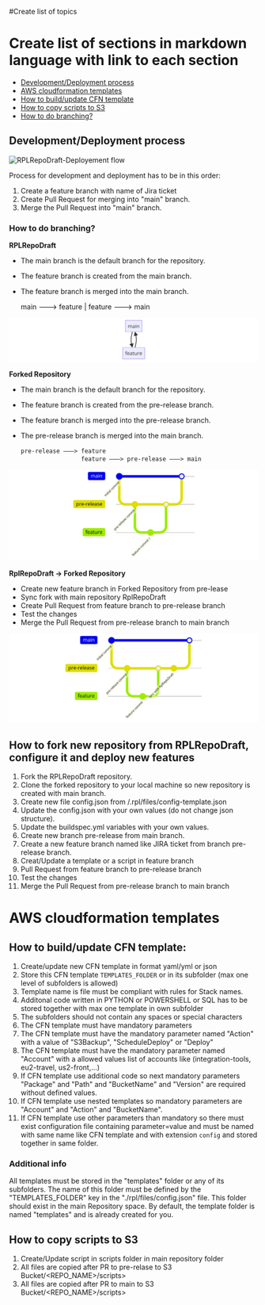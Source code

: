 #Create list of topics
# Create list of sections in markdown language with link to each section
- [Development/Deployment process](#developmentdeployment-process)
- [AWS cloudformation templates](#aws-cloudformation-templates)
- [How to build/update CFN template](#how-to-buildupdate-cfn-template)
- [How to copy scripts to S3](#how-to-copy-scripts-to-s3)
- [How to do branching?](#how-to-do-branching)

## Development/Deployment process
![RPLRepoDraft-Deployement flow](https://media.github.concur.com/user/7181/files/ebbc9cd2-5895-4520-af0b-904abbc7ed66)

Process for development and deployment has to be in this order: 

  1. Create a feature branch with name of Jira ticket
  2. Create Pull Request for merging into "main" branch.
  3. Merge the Pull Request into "main" branch.

### How to do branching?

**RPLRepoDraft**

  - The main branch is the default branch for the repository.
  - The feature branch is created from the main branch.
  - The feature branch is merged into the main branch.

       main ———> feature
                  |
                 feature ———> main

  ![RPLRepoDraft branching diagram](diagram_RPLRepoDraft.png)

**Forked Repository**
  - The main branch is the default branch for the repository.
  - The feature branch is created from the pre-release branch.
  - The feature branch is merged into the pre-release branch.
  - The pre-release branch is merged into the main branch.
  
        pre-release ———> feature
                         feature ———> pre-release ———> main

  ![Forked Repository branching diagram](Forked_Repository.png)

**RplRepoDraft -> Forked Repository**
  - Create new feature branch in Forked Repository from pre-lease
  - Sync fork with main repository RplRepoDraft
  - Create Pull Request from feature branch to pre-release branch
  - Test the changes
  - Merge the Pull Request from pre-release branch to main branch

  ![Sync Forked repository with RplRepoDraft](diagram_rplTOForkedrepo.png)

## How to fork new repository from RPLRepoDraft, configure it and deploy new features
1. Fork the RPLRepoDraft repository.
2. Clone the forked repository to your local machine so new repository is created with main branch.
3. Create new file config.json from /.rpl/files/config-template.json 
4. Update the config.json with your own values (do not change json structure).
5. Update the buildspec.yml variables with your own values. 
6. Create new branch pre-release from main branch.
6. Create a new feature branch named like JIRA ticket from branch pre-release branch.
7. Creat/Update a template or a script in feature branch
8. Pull Request from feature branch to pre-release branch
9. Test the changes
10. Merge the Pull Request from pre-release branch to main branch

 
# AWS cloudformation templates
## How to build/update CFN template:
1. Create/update new CFN template in format yaml/yml or json
2. Store this CFN template `TEMPLATES_FOLDER` or in its subfolder (max one level of subfolders is allowed)
3. Template name is file must be compliant with rules for Stack names.
4. Additonal code written in PYTHON or POWERSHELL or SQL has to be stored together with max one template in own subfolder
5. The subfolders should not contain any spaces or special characters 
6. The CFN template must have mandatory parameters
7. The CFN template must have the mandatory parameter named "Action" with a value of "S3Backup", "ScheduleDeploy" or "Deploy"
8. The CFN template must have the mandatory parameter named "Account" with a allowed values list of accounts like (integration-tools, eu2-travel, us2-front,...)
9. If CFN template use additional code so next mandatory parameters "Package" and "Path" and "BucketName" and "Version" are required without defined values.
10. If CFN template use nested templates so  mandatory parameters are "Account" and "Action" and "BucketName".
11. If CFN template use other parameters than mandatory so there must exist configuration file containing parameter=value and must be named with same name like CFN template and with extension `config` and stored together in same folder.

### Additional info
All templates must be stored in the "templates" folder or any of its subfolders. 
The name of this folder must be defined by the "TEMPLATES_FOLDER" key in the "./rpl/files/config.json" file. 
This folder should exist in the main Repository space. 
By default, the template folder is named "templates" and is already created for you.

## How to copy scripts to S3 
1. Create/Update script in scripts folder in main repository folder
2. All files are copied after PR to pre-relase to S3 Bucket/<REPO_NAME>/scripts>
3. All files are copied after PR to main to S3 Bucket/<REPO_NAME>/scripts>
